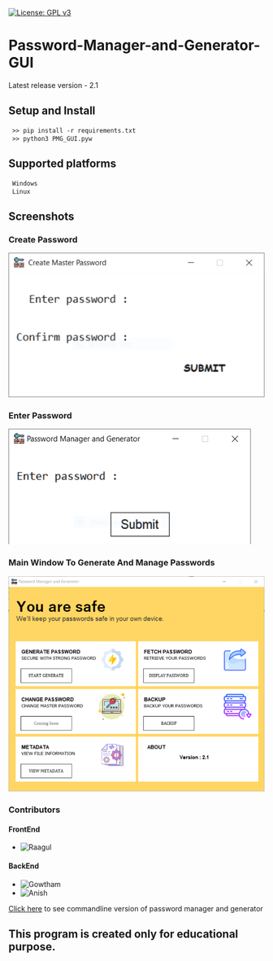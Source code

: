 [![License: GPL v3](https://img.shields.io/badge/License-GPLv3-blue.svg)](https://www.gnu.org/licenses/gpl-3.0)

# Password-Manager-and-Generator-GUI

Latest release version - 2.1


## Setup and Install
     >> pip install -r requirements.txt
     >> python3 PMG_GUI.pyw

## Supported platforms
     Windows
     Linux

## Screenshots

### Create Password
<img src='https://github.com/Raagul26/Password-Manager-and-Generator--GUI/blob/master/Screenshots/create_pwd.PNG'>

### Enter Password
<img src='https://github.com/Raagul26/Password-Manager-and-Generator--GUI/blob/master/Screenshots/enter_pwd.PNG'>

### Main Window To Generate And Manage Passwords
<img src='https://github.com/Raagul26/Password-Manager-and-Generator--GUI/blob/master/Screenshots/window.PNG'>

### Contributors 

#### FrontEnd
  * ![Raagul](https://github.com/Raagul26/) 
#### BackEnd
  * ![Gowtham](https://github.com/gowtham758550/) 
  * ![Anish](https://github.com/Anish-M-code/) 



[Click here](https://github.com/gowtham758550/password-generator-and-manager) to see commandline version of password manager and generator
     
## This program is created only for educational purpose.
